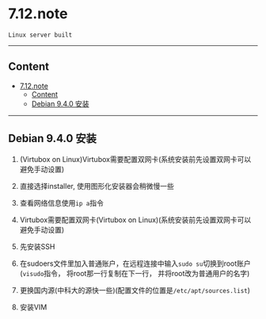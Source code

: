 # 7.12.note

`Linux server built`

---

## Content

<!-- TOC -->

- [7.12.note](#712note)
    - [Content](#content)
    - [Debian 9.4.0 安装](#debian-940-安装)

<!-- /TOC -->

---

## Debian 9.4.0 安装

1. (Virtubox on Linux)Virtubox需要配置双网卡(系统安装前先设置双网卡可以避免手动设置)

2. 直接选择installer, 使用图形化安装器会稍微慢一些

3. 查看网络信息使用`ip a`指令

4. Virtubox需要配置双网卡(Virtubox on Linux)(系统安装前先设置双网卡可以避免手动设置)

5. 先安装SSH

6. 在sudoers文件里加入普通账户，在远程连接中输入`sudo su`切换到root账户(`visudo`指令， 将root那一行复制在下一行， 并将root改为普通用户的名字)

7. 更换国内源(中科大的源快一些)(配置文件的位置是`/etc/apt/sources.list`)

8. 安装VIM

